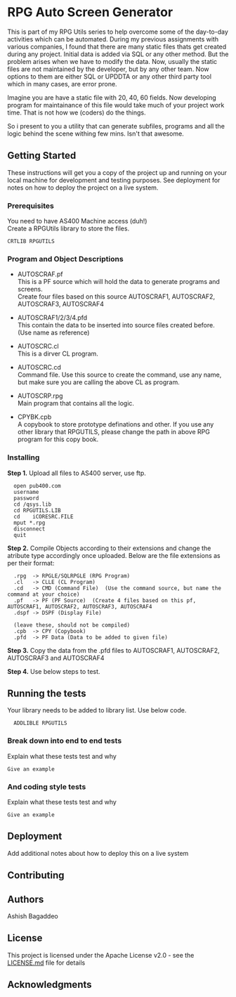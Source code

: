 # RPG Auto Screen Generator

This is part of my RPG Utils series to help overcome some of the day-to-day activities which can be automated.
During my previous assignments with various companies, I found that there are many static files thats get created during any project.
Initial data is added via SQL or any other method. But the problem arises when we have to modify the data. Now, usually the static files are not maintained by the developer, but by any other team. Now options to them are either SQL or UPDDTA or any other third party tool which in many cases, are error prone.

Imagine you are have a static file with 20, 40, 60 fields. Now developing program for maintainance of this file would take much of your project work time. That is not how we (coders) do the things.

So i present to you a utility that can generate subfiles, programs and all the logic behind the scene withing few mins. Isn't that awesome. 

## Getting Started

These instructions will get you a copy of the project up and running on your local machine for development and testing purposes. See deployment for notes on how to deploy the project on a live system.

### Prerequisites

You need to have AS400 Machine access (duh!)  
Create a RPGUtils library to store the files.
```
CRTLIB RPGUTILS
```

### Program and Object Descriptions  
  
  * AUTOSCRAF.pf  
  This is a PF source which will hold the data to generate programs and screens.  
  Create four files based on this source AUTOSCRAF1, AUTOSCRAF2, AUTOSCRAF3, AUTOSCRAF4  

  * AUTOSCRAF1/2/3/4.pfd  
  This contain the data to be inserted into source files created before. (Use name as reference)  

  * AUTOSCRC.cl  
  This is a dirver CL program.  

  * AUTOSCRC.cd  
  Command file. Use this source to create the command, use any name, but make sure you are calling the above CL as program.  

  * AUTOSCRP.rpg  
  Main program that contains all the logic.  

  * CPYBK.cpb  
  A copybook to store prototype definations and other. If you use any other library that RPGUTILS, please change the path in above RPG program for this copy book.  


### Installing

**Step 1.**
Upload all files to AS400 server, use ftp.
```
  open pub400.com
  username
  password
  cd /qsys.lib	
  cd RPGUTILS.LIB 				
  cd 	iCORESRC.FILE
  mput *.rpg
  disconnect
  quit
```
**Step 2.**
Compile Objects according to their extensions and change the atribute type accordingly once uploaded.
Below are the file extensions as per their format:  
```
  .rpg  -> RPGLE/SQLRPGLE (RPG Program)  
  .cl   -> CLLE (CL Program)  
  .cd   -> CMD (Command File)  (Use the command source, but name the command at your choice)
  .pf   -> PF (PF Source)  (Create 4 files based on this pf, AUTOSCRAF1, AUTOSCRAF2, AUTOSCRAF3, AUTOSCRAF4
  .dspf -> DSPF (Display File)  
  
  (leave these, should not be compiled)
  .cpb  -> CPY (Copybook)  
  .pfd  -> PF Data (Data to be added to given file)  
```
**Step 3.** 
Copy the data from the .pfd files to AUTOSCRAF1, AUTOSCRAF2, AUTOSCRAF3 and AUTOSCRAF4

**Step 4.**
Use below steps to test.


## Running the tests

Your library needs to be added to library list. Use below code.
```
  ADDLIBLE RPGUTILS
 ```
 

### Break down into end to end tests

Explain what these tests test and why

```
Give an example
```

### And coding style tests

Explain what these tests test and why

```
Give an example
```

## Deployment

Add additional notes about how to deploy this on a live system


## Contributing


## Authors

Ashish Bagaddeo

## License

This project is licensed under the Apache License v2.0 - see the [LICENSE.md](LICENSE.md) file for details

## Acknowledgments

